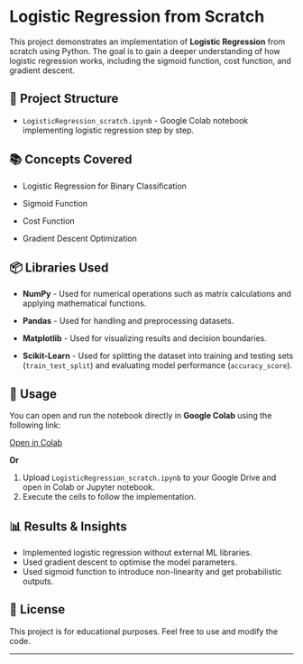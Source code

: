 # Logistic Regression from Scratch

This project demonstrates an implementation of **Logistic Regression** from scratch using Python. The goal is to gain a deeper understanding of how logistic regression works, including the sigmoid function, cost function, and gradient descent.

## 📂 Project Structure

- `LogisticRegression_scratch.ipynb` - Google Colab notebook implementing logistic regression step by step.

## 📚 Concepts Covered

- Logistic Regression for Binary Classification

- Sigmoid Function

- Cost Function

- Gradient Descent Optimization

## 📦 Libraries Used

- **NumPy** - Used for numerical operations such as matrix calculations and applying mathematical functions.

- **Pandas** - Used for handling and preprocessing datasets.

- **Matplotlib** - Used for visualizing results and decision boundaries.

- **Scikit-Learn** - Used for splitting the dataset into training and testing sets (`train_test_split`) and evaluating model performance (`accuracy_score`).

## 📜 Usage

You can open and run the notebook directly in **Google Colab** using the following link:

[Open in Colab](https://colab.research.google.com/drive/1CJ3n3U8eOqfem2WQ_FRgSTiJcI-p_KNc?usp=sharing)

**Or**

1. Upload `LogisticRegression_scratch.ipynb` to your Google Drive and open in Colab or Jupyter notebook.
2. Execute the cells to follow the implementation.

## 📊 Results & Insights

- Implemented logistic regression without external ML libraries.
- Used gradient descent to optimise the model parameters.
- Used sigmoid function to introduce non-linearity and get probabilistic outputs.

## 📜 License

This project is for educational purposes. Feel free to use and modify the code.

---


